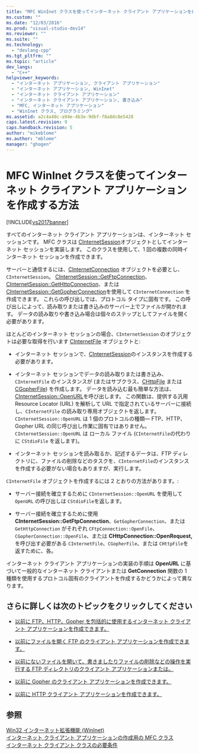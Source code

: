 ```yaml
---
title: "MFC WinInet クラスを使ってインターネット クライアント アプリケーションを作成する方法 | Microsoft Docs"
ms.custom: ""
ms.date: "12/03/2016"
ms.prod: "visual-studio-dev14"
ms.reviewer: ""
ms.suite: ""
ms.technology: 
  - "devlang-cpp"
ms.tgt_pltfrm: ""
ms.topic: "article"
dev_langs: 
  - "C++"
helpviewer_keywords: 
  - "インターネット アプリケーション, クライアント アプリケーション"
  - "インターネット アプリケーション, WinInet"
  - "インターネット クライアント アプリケーション"
  - "インターネット クライアント アプリケーション, 書き込み"
  - "MFC, インターネット アプリケーション"
  - "WinInet クラス, プログラミング"
ms.assetid: a2c4a40c-a94e-4b3e-9dbf-f8a8dc8e5428
caps.latest.revision: 9
caps.handback.revision: 5
author: "mikeblome"
ms.author: "mblome"
manager: "ghogen"
---
```

# MFC WinInet クラスを使ってインターネット クライアント アプリケーションを作成する方法
[!INCLUDE[vs2017banner](../assembler/inline/includes/vs2017banner.md)]

すべてのインターネット クライアント アプリケーションは、インターネット セッションです。  MFC クラスは [CInternetSession](../Topic/CInternetSession%20Class.md)オブジェクトとしてインターネット セッションを実装します。  このクラスを使用して、1 回の複数の同時インターネット セッションを作成できます。  
  
 サーバーと通信するには、[CInternetConnection](../Topic/CInternetConnection%20Class.md) オブジェクトを必要とし、`CInternetSession`。  [CInternetSession::GetFtpConnection](../Topic/CInternetSession::GetFtpConnection.md)、[CInternetSession::GetHttpConnection](../Topic/CInternetSession::GetHttpConnection.md)、または [CInternetSession::GetGopherConnection](../Topic/CInternetSession::GetGopherConnection.md)を使用して `CInternetConnection` を作成できます。  これらの呼び出しでは、プロトコル タイプに固有です。  この呼び出しによって、読み取りまたは書き込みのサーバー上でファイルが開かれます。  データの読み取りや書き込み場合は個々のステップとしてファイルを開く必要があります。  
  
 ほとんどのインターネット セッションの場合、`CInternetSession` のオブジェクトは必要な取得を行います [CInternetFile](../mfc/reference/cinternetfile-class.md) オブジェクトと:  
  
-   インターネット セッションで、[CInternetSession](../Topic/CInternetSession%20Class.md)のインスタンスを作成する必要があります。  
  
-   インターネット セッションでデータの読み取りまたは書き込み、`CInternetFile` のインスタンスが \(またはサブクラス、[CHttpFile](../Topic/CHttpFile%20Class.md) または [CGopherFile](../mfc/reference/cgopherfile-class.md)\) を作成します。  データを読み込む最も簡単な方法は、[CInternetSession::OpenURL](../Topic/CInternetSession::OpenURL.md)を呼び出します。  この関数は、提供する汎用 Resource Locator \(URL\) を解析して URL で指定されているサーバーに接続し、`CInternetFile` の読み取り専用オブジェクトを返します。  `CInternetSession::OpenURL` は 1 個のプロトコルの種類— FTP、HTTP、Gopher URL の同じ呼び出し作業に固有ではありません。  `CInternetSession::OpenURL` は ローカル ファイル \(`CInternetFile`の代わりに `CStdioFile` を返します\)。  
  
-   インターネット セッションを読み取るか、記述するデータは、FTP ディレクトリに、ファイルの削除などのタスクを、`CInternetFile`のインスタンスを作成する必要がない場合もありますが、実行します。  
  
 `CInternetFile` オブジェクトを作成するには 2 とおりの方法があります。:  
  
-   サーバー接続を確立するために `CInternetSession::OpenURL` を使用して `OpenURL` の呼び出しは `CStdioFile`を返します。  
  
-   サーバー接続を確立するために使用 **CInternetSession::GetFtpConnection**、`GetGopherConnection`、または `GetHttpConnection` がそれぞれ `CFtpConnection::OpenFile`、`CGopherConnection::OpenFile`、または **CHttpConnection::OpenRequest,** を呼び出す必要がある `CInternetFile`、`CGopherFile`、または `CHttpFile`を返すために、各。  
  
 インターネット クライアント アプリケーションの実装の手順は **OpenURL** に基づいて一般的なインターネット クライアントまたは **GetConnection** 関数の 1 種類を使用するプロトコル固有のクライアントを作成するかどうかによって異なります。  
  
## さらに詳しくは次のトピックをクリックしてください  
  
-   [以前に FTP、HTTP、Gopher を包括的に使用するインターネット クライアント アプリケーションを作成できます。](../Topic/Steps%20in%20a%20Typical%20Internet%20Client%20Application.md)  
  
-   [以前にファイルを開く FTP のクライアント アプリケーションを作成できます。](../mfc/steps-in-a-typical-ftp-client-application.md)  
  
-   [以前にないファイルを開いて、書きましたりファイルの削除などの操作を実行する FTP ディレクトリのクライアント アプリケーションまたは。](../mfc/steps-in-a-typical-ftp-client-application-to-delete-a-file.md)  
  
-   [以前に Gopher のクライアント アプリケーションを作成できます。](../mfc/steps-in-a-typical-gopher-client-application.md)  
  
-   [以前に HTTP クライアント アプリケーションを作成できます。](../mfc/steps-in-a-typical-http-client-application.md)  
  
## 参照  
 [Win32 インターネット拡張機能 \(WinInet\)](../mfc/win32-internet-extensions-wininet.md)   
 [インターネット クライアント アプリケーションの作成用の MFC クラス](../mfc/mfc-classes-for-creating-internet-client-applications.md)   
 [インターネット クライアント クラスの必要条件](../Topic/Prerequisites%20for%20Internet%20Client%20Classes.md)